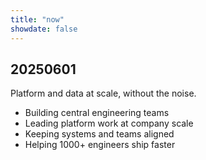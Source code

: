 ```yaml
---
title: "now"
showdate: false
---
```


## 20250601

Platform and data at scale, without the noise.

- Building central engineering teams  
- Leading platform work at company scale  
- Keeping systems and teams aligned  
- Helping 1000+ engineers ship faster
